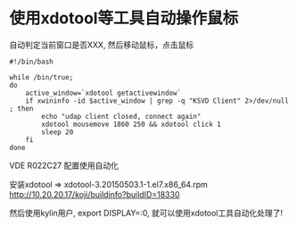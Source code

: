# 使用xdotool等工具自动操作鼠标

自动判定当前窗口是否XXX, 然后移动鼠标，点击鼠标
```
#!/bin/bash

while /bin/true;
do
    active_window=`xdotool getactivewindow`
    if xwininfo -id $active_window | grep -q "KSVD Client" 2>/dev/null ; then
        echo "udap client closed, connect again"
        xdotool mousemove 1860 250 && xdotool click 1
        sleep 20
    fi
done
```

VDE R022C27 配置使用自动化

安装xdotool => xdotool-3.20150503.1-1.el7.x86_64.rpm
http://10.20.20.17/koji/buildinfo?buildID=18330

然后使用kylin用户, export DISPLAY=:0, 就可以使用xdotool工具自动化处理了!
